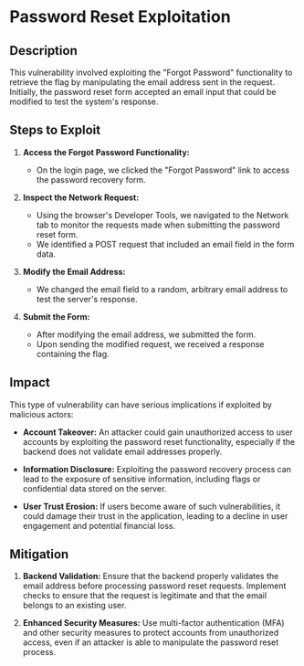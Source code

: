 # Password Reset Exploitation

## Description
This vulnerability involved exploiting the "Forgot Password" functionality to retrieve the flag by manipulating the email address sent in the request. Initially, the password reset form accepted an email input that could be modified to test the system's response.

## Steps to Exploit
1. **Access the Forgot Password Functionality:**
   - On the login page, we clicked the "Forgot Password" link to access the password recovery form.

2. **Inspect the Network Request:**
   - Using the browser's Developer Tools, we navigated to the Network tab to monitor the requests made when submitting the password reset form.
   - We identified a POST request that included an email field in the form data.

3. **Modify the Email Address:**
   - We changed the email field to a random, arbitrary email address to test the server's response.

4. **Submit the Form:**
   - After modifying the email address, we submitted the form.
   - Upon sending the modified request, we received a response containing the flag.

## Impact
This type of vulnerability can have serious implications if exploited by malicious actors:

- **Account Takeover:** An attacker could gain unauthorized access to user accounts by exploiting the password reset functionality, especially if the backend does not validate email addresses properly.
  
- **Information Disclosure:** Exploiting the password recovery process can lead to the exposure of sensitive information, including flags or confidential data stored on the server.

- **User Trust Erosion:** If users become aware of such vulnerabilities, it could damage their trust in the application, leading to a decline in user engagement and potential financial loss.

## Mitigation
1. **Backend Validation:** Ensure that the backend properly validates the email address before processing password reset requests. Implement checks to ensure that the request is legitimate and that the email belongs to an existing user.

2. **Enhanced Security Measures:** Use multi-factor authentication (MFA) and other security measures to protect accounts from unauthorized access, even if an attacker is able to manipulate the password reset process.
